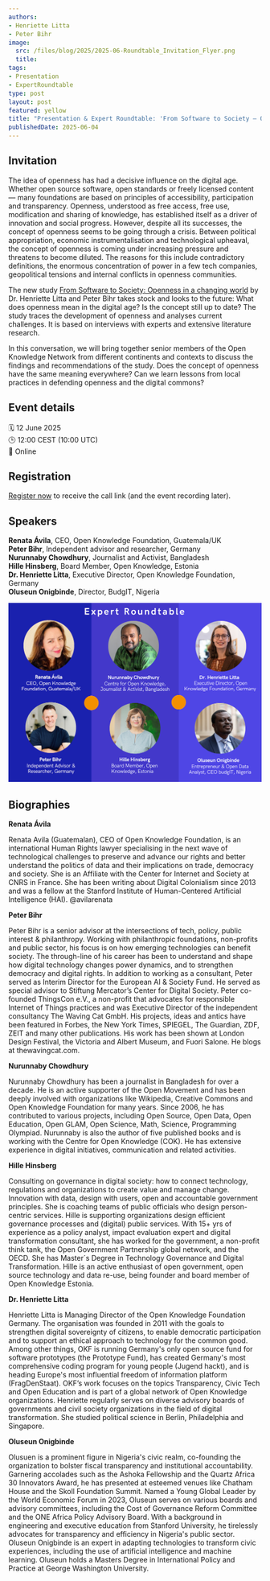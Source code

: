 ```yaml
---
authors:
- Henriette Litta
- Peter Bihr
image: 
  src: /files/blog/2025/2025-06-Roundtable_Invitation_Flyer.png
  title:
tags:
- Presentation
- ExpertRoundtable
type: post
layout: post
featured: yellow
title: "Presentation & Expert Roundtable: 'From Software to Society — Openness in a changing world’"
publishedDate: 2025-06-04
---
```


## Invitation

The idea of openness has had a decisive influence on the digital age. Whether open source software, open standards or freely licensed content — many foundations are based on principles of accessibility, participation and transparency. Openness, understood as free access, free use, modification and sharing of knowledge, has established itself as a driver of innovation and social progress. However, despite all its successes, the concept of openness seems to be going through a crisis. Between political appropriation, economic instrumentalisation and technological upheaval, the concept of openness is coming under increasing pressure and threatens to become diluted. The reasons for this include contradictory definitions, the enormous concentration of power in a few tech companies, geopolitical tensions and internal conflicts in openness communities.

The new study [From Software to Society: Openness in a changing world](https://okfn.de/blog/2025/05/from-software-to-society-openness-in-a-changing-world/) by Dr. Henriette Litta and Peter Bihr takes stock and looks to the future: What does openness mean in the digital age? Is the concept still up to date? The study traces the development of openness and analyses current challenges. It is based on interviews with experts and extensive literature research. 

In this conversation, we will bring together senior members of the Open Knowledge Network from different continents and contexts to discuss the findings and recommendations of the study. Does the concept of openness have the same meaning everywhere? Can we learn lessons from local practices in defending openness and the digital commons?

## Event details

🗓️ 12 June 2025<br>
🕒 12:00 CEST (10:00 UTC)<br>
📍 Online

## Registration

[Register now](https://docs.google.com/forms/d/e/1FAIpQLSdhDSl9Ox9OnaNum4ToUtC2WJm65m5S2uKndiMTRdtU4_fFug/viewform) to receive the call link (and the event recording later).

## Speakers

**Renata Ávila**, CEO, Open Knowledge Foundation, Guatemala/UK<br>
**Peter Bihr**, Independent advisor and researcher, Germany<br>
**Nurunnaby Chowdhury**, Journalist and Activist, Bangladesh<br>
**Hille Hinsberg**, Board Member, Open Knowledge, Estonia<br>
**Dr. Henriette Litta**, Executive Director, Open Knowledge Foundation, Germany<br>
**Oluseun Onigbinde**, Director, BudgIT, Nigeria

![Speaker](/files/blog/2025/2025-06-Roundtable_Invitation_Experts.png)<br>

## Biographies

**Renata Ávila**<br>

Renata Avila (Guatemalan), CEO of Open Knowledge Foundation, is an international Human Rights lawyer specialising in the next wave of technological challenges to preserve and advance our rights and better understand the politics of data and their implications on trade, democracy and society. She is an Affiliate with the Center for Internet and Society at CNRS in France. She has been writing about Digital Colonialism since 2013 and was a fellow at the Stanford Institute of Human-Centered Artificial Intelligence (HAI). @avilarenata

**Peter Bihr**<br>

Peter Bihr is a senior advisor at the intersections of tech, policy, public interest & philanthropy. Working with
philanthropic foundations, non-profits and public sector, his focus is on how emerging technologies can benefit
society. The through-line of his career has been to understand and shape how digital technology changes power
dynamics, and to strengthen democracy and digital rights. In addition to working as a consultant, Peter served as
Interim Director for the European AI & Society Fund. He served as special advisor to Stiftung Mercator’s Center
for Digital Society. Peter co-founded ThingsCon e.V., a non-profit that advocates for responsible Internet of Things
practices and was Executive Director of the independent consultancy The Waving Cat GmbH. His projects, ideas
and antics have been featured in Forbes, the New York Times, SPIEGEL, The Guardian, ZDF, ZEIT and many other
publications. His work has been shown at London Design Festival, the Victoria and Albert Museum, and Fuori
Salone. He blogs at thewavingcat.com.

**Nurunnaby Chowdhury**<br>

Nurunnaby Chowdhury has been a journalist in Bangladesh for over a decade. He is an active supporter of the Open Movement and has been deeply involved with organizations like Wikipedia, Creative Commons and Open Knowledge Foundation for many years. Since 2006, he has contributed to various projects, including Open Source, Open Data, Open Education, Open GLAM, Open Science, Math, Science, Programming Olympiad. Nurunnaby is also the author of five published books and is working with the Centre for Open Knowledge (COK). He has extensive experience in digital initiatives, communication and related activities.

**Hille Hinsberg**<br>

Consulting on governance in digital society: how to connect technology, regulations and organizations to create value and manage change. Innovation with data, design with users, open and accountable government principles. She is coaching teams of public officials who design person-centric services. Hille is supporting organizations design efficient governance processes and (digital) public services. With 15+ yrs of experience as a policy analyst, impact evaluation expert and digital transformation consultant, she has worked  for the government, a non-profit think tank, the Open Government Partnership global network, and the OECD. She has Master´s Degree in Technology Governance and Digital Transformation. Hille is an active enthusiast of open government, open source technology and data re-use,  being founder and board member of Open Knowledge Estonia.

**Dr. Henriette Litta**<br>

Henriette Litta is Managing Director of the Open Knowledge Foundation Germany. The organisation was founded
in 2011 with the goals to strengthen digital sovereignty of citizens, to enable democratic participation and to
support an ethical approach to technology for the common good. Among other things, OKF is running Germany's
only open source fund for software prototypes (the Prototype Fund), has created Germany's most comprehensive
coding program for young people (Jugend hackt), and is heading Europe's most influential freedom of information
platform (FragDenStaat). OKF’s work focuses on the topics Transparency, Civic Tech and Open Education and is
part of a global network of Open Knowledge organizations. Henriette regularly serves on diverse advisory boards
of governments and civil society organizations in the field of digital transformation. She studied political science
in Berlin, Philadelphia and Singapore.

**Oluseun Onigbinde**

Olusuen is a prominent figure in Nigeria's civic realm, co-founding the organization to bolster fiscal transparency and institutional accountability. Garnering accolades such as the Ashoka Fellowship and the Quartz Africa 30 Innovators Award, he has presented at esteemed venues like Chatham House and the Skoll Foundation Summit. Named a Young Global Leader by the World Economic Forum in 2023, Oluseun serves on various boards and advisory committees, including the Cost of Governance Reform Committee and the ONE Africa Policy Advisory Board. With a background in engineering and executive education from Stanford University, he tirelessly advocates for transparency and efficiency in Nigeria's public sector. Oluseun Onigbinde is an expert in adapting technologies to transform civic experiences, including the use of artificial intelligence and machine learning. Oluseun holds a Masters Degree in  International Policy and Practice at George Washington University.
